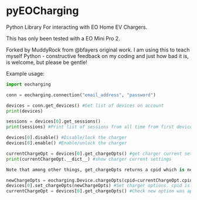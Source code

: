 # pyEOCharging

Python Library For interacting with EO Home EV Chargers.

This has only been tested with a EO Mini Pro 2.

Forked by MuddyRock from @bfayers original work.
I am using this to teach myself Python - constructive feedback on my coding and just how bad it is, is welcome, but please be gentle!

Example usage:

```python
import eocharging

conn = eocharging.connection("email_address", "password")

devices = conn.get_devices() #Get list of devices on account
print(devices)

sessions = devices[0].get_sessions()
print(sessions) #Print list of sessions from all time from first device on account

devices[0].disable() #Disable/lock the charger
devices[0].enable() #Enable/unlock the charger

currentChargeOpt = devices[0].get_chargeOpts() #get charger current settings
print(currentChargeOpt.__dict__) #show charger current settings

Note that among other things, get_chargeOpts returns a cpid which is needed to amend options (see set_chargeOpts)

newChargeOpts = eocharging.Device.chargeOpts(cpid=currentChargeOpt.cpid,opMode=newOpMode) #Construct new charger options - for full list, see those returned from get_chargeOpts()
devices[0].set_chargeOpts(newChargeOpts) #Set charger options. cpid is mandatory, plus at least one option to change.
currentChargeOpt = devices[0].get_chargeOpts() #Check new option was applied successfully

```